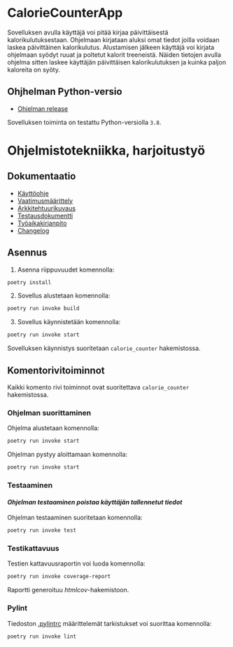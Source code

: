 
# CalorieCounterApp

Sovelluksen avulla käyttäjä voi pitää kirjaa päivittäisestä kalorikulutuksestaan. Ohjelmaan kirjataan aluksi omat tiedot joilla voidaan laskea päivittäinen kalorikulutus. Alustamisen jälkeen käyttäjä voi kirjata ohjelmaan syödyt ruuat ja poltetut kalorit treeneistä. Näiden tietojen avulla ohjelma sitten laskee käyttäjän päivittäisen kalorikulutuksen ja kuinka paljon kaloreita on syöty.

## Ohjhelman Python-versio

- [Ohjelman release](https://github.com/Owlaboy/ot-harjoitustyo/releases/tag/viikko5)

Sovelluksen toiminta on testattu Python-versiolla `3.8`.

# Ohjelmistotekniikka, harjoitustyö
## Dokumentaatio
- [Käyttöohje](calorie_counter/dokumentaatio/kayttoohje.md)
- [Vaatimusmäärittely](calorie_counter/dokumentaatio/vaatimusmaarittely.md)
- [Arkkitehtuurikuvaus](calorie_counter/dokumentaatio/arkkitehtuurikuvaus.md)
- [Testausdokumentti](calorie_counter/dokumentaatio/testaus.md)
- [Työaikakirjanpito](calorie_counter/dokumentaatio/tuntikirjanpito.md)
- [Changelog](calorie_counter/dokumentaatio/changelog.md)


## Asennus

1. Asenna riippuvuudet komennolla:

```bash
poetry install
```

2. Sovellus alustetaan komennolla:

```bash
poetry run invoke build
```

3. Sovellus käynnistetään komennolla:

```bash
poetry run invoke start
```
Sovelluksen käynnistys suoritetaan `calorie_counter` hakemistossa.

## Komentorivitoiminnot

Kaikki komento rivi toiminnot ovat suoritettava `calorie_counter` hakemistossa.

### Ohjelman suorittaminen
Ohjelma alustetaan komennolla: 

```bash
poetry run invoke start
```

Ohjelman pystyy aloittamaan komennolla:

```bash
poetry run invoke start
```

### Testaaminen

#### _Ohjelman testaaminen poistaa käyttäjän tallennetut tiedot_

Ohjelman testaaminen suoritetaan komennolla:

```bash
poetry run invoke test
```

### Testikattavuus

Testien kattavuusraportin voi luoda komennolla:

```bash
poetry run invoke coverage-report
```

Raportti generoituu _htmlcov_-hakemistoon.

### Pylint

Tiedoston [.pylintrc](./.pylintrc) määrittelemät tarkistukset voi suorittaa komennolla:

```bash
poetry run invoke lint
```
